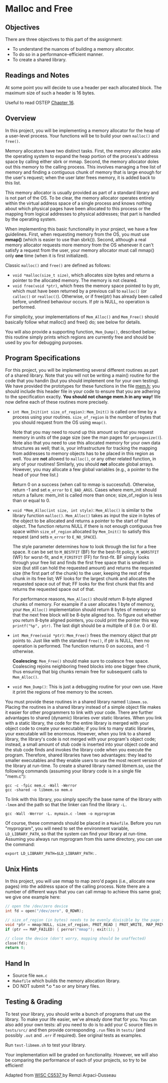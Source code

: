 # Malloc and Free

## Objectives

There are three objectives to this part of the assignment:

* To understand the nuances of building a memory allocator.
* To do so in a performance-efficient manner.
* To create a shared library.

## Readings and Notes

At some point you will decide to use a header per each allocated block. The maximum size of such a header is 16 bytes.

Useful to read OSTEP [Chapter 16](http://pages.cs.wisc.edu/~remzi/OSTEP/vm-freespace.pdf).

## Overview

In this project, you will be implementing a memory allocator for the heap of a user-level process. Your functions will be to build your own `malloc()` and `free()`.

Memory allocators have two distinct tasks. First, the memory allocator asks the operating system to expand the heap portion of the process's address space by calling either sbrk or mmap. Second, the memory allocator doles out this memory to the calling process. This involves managing a free list of memory and finding a contiguous chunk of memory that is large enough for the user's request; when the user later frees memory, it is added back to this list.

This memory allocator is usually provided as part of a standard library and is not part of the OS. To be clear, the memory allocator operates entirely within the virtual address space of a single process and knows nothing about which physical pages have been allocated to this process or the mapping from logical addresses to physical addresses; that part is handled by the operating system.

When implementing this basic functionality in your project, we have a few guidelines. First, when requesting memory from the OS, you must use **mmap()** (which is easier to use than sbrk()). Second, although a real memory allocator requests more memory from the OS whenever it can't satisfy a request from the user, your memory allocator must call mmap() only **one** time (when it is first initialized).

Classic `malloc()` and `free()` are defined as follows:

* `void *malloc(size_t size)`, which allocates size bytes and returns a pointer to the allocated memory. The memory is not cleared.
* `void free(void *ptr)`, which frees the memory space pointed to by ptr, which must have been returned by a previous call to `malloc()` (or `calloc()` or `realloc()`). Otherwise, or if free(ptr) has already been called before, undefined behaviour occurs. If ptr is NULL, no operation is performed.

For simplicity, your implementations of `Mem_Alloc()` and `Mem_Free()` should basically follow what malloc() and free() do; see below for details.

You will also provide a supporting function, `Mem_Dump()`, described below; this routine simply prints which regions are currently free and should be used by you for debugging purposes.

## Program Specifications

For this project, you will be implementing several different routines as part of a shared library. Note that you will not be writing a main() routine for the code that you handin (but you should implement one for your own testing). We have provided the prototypes for these functions in the file [mem.h](mem.h);  you should include this header file in your code to ensure that you are adhering to the specification exactly. **You should not change mem.h in any way!** We now define each of these routines more precisely.

* `int Mem_Init(int size_of_region)`: `Mem_Init()` is called one time by a process using your routines. `size_of_region` is the number of bytes that you should request from the OS using `mmap()`.

    Note that you may need to round up this amount so that you request memory in units of the page size (see the man pages for `getpagesize()`). Note also that you need to use this allocated memory for your own data structures as well; that is, your infrastructure for tracking the mapping from addresses to memory objects has to be placed in this region as well. You are **not** allowed to `malloc()`, or any other related function, in any of your routines! Similarly, you should **not** allocate global arrays. However, you may allocate a few global variables (e.g., a pointer to the head of your free list.)

    Return 0 on a success (when call to mmap is successful). Otherwise, return -1 and set `m_error` to `E_BAD_ARGS`. Cases where mem_init should return a failure: mem_init is called more than once; size_of_region is less than or equal to 0.

* `void *Mem_Alloc(int size, int style)`: `Mem_Alloc()` is similar to the library function `malloc()`. `Mem_Alloc()` takes as input the size in bytes of the object to be allocated and returns a pointer to the start of that object. The function returns NULL if there is not enough contiguous free space within `size_of_region` allocated by `Mem_Init()` to satisfy this request (and sets `m_error` to `E_NO_SPACE`).

    The style parameter determines how to look through the list for a free space. It can be set to `M_BESTFIT` (BF) for the best-fit policy, `M_WORSTFIT` (WF) for worst-fit, and `M_FIRSTFIT` (FF) for first-fit. BF simply looks through your free list and finds the first free space that is smallest in size (but still can hold the requested amount) and returns the requested size (the first part of the chunk) to the user, keeping the rest of the chunk in its free list; WF looks for the largest chunk and allocates the requested space out of that; FF looks for the first chunk that fits and returns the requested space out of that.

    For performance reasons, `Mem_Alloc()` should return 8-byte aligned chunks of memory. For example if a user allocates 1 byte of memory, your `Mem_Alloc()` implementation should return 8 bytes of memory so that the next free block will be 8-byte aligned too. To figure out whether you return 8-byte aligned pointers, you could print the pointer this way `printf("%p", ptr)`. The last digit should be a multiple of 8 (i.e. 0 or 8).

* `int Mem_Free(void *ptr)`: `Mem_Free()` frees the memory object that ptr points to. Just like with the standard `free()`, if ptr is NULL, then no operation is performed. The function returns 0 on success, and -1 otherwise.

    **Coalescing**: `Mem_Free()` should make sure to coalesce free space. Coalescing rejoins neighboring freed blocks into one bigger free chunk, thus ensuring that big chunks remain free for subsequent calls to `Mem_Alloc()`.

* `void Mem_Dump()`: This is just a debugging routine for your own use. Have it print the regions of free memory to the screen.

You must provide these routines in a shared library named `libmem.so`. Placing the routines in a shared library instead of a simple object file makes it easier for other programmers to link with your code. There are further advantages to shared (dynamic) libraries over static libraries. When you link with a static library, the code for the entire library is merged with your object code to create your executable; if you link to many static libraries, your executable will be enormous. However, when you link to a shared library, the library's code is not merged with your program's object code; instead, a small amount of stub code is inserted into your object code and the stub code finds and invokes the library code when you execute the program. Therefore, shared libraries have two advantages: they lead to smaller executables and they enable users to use the most recent version of the library at run-time. To create a shared library named libmem.so, use the following commands (assuming your library code is in a single file "mem.c"):

```shell
gcc -c -fpic mem.c -Wall -Werror
gcc -shared -o libmem.so mem.o
```

To link with this library, you simply specify the base name of the library with `-lmem` and the path so that the linker can find the library `-L.`

```shell
gcc -Wall -Werror -L. mymain.c -lmem -o myprogram
```

Of course, these commands should be placed in a `Makefile`. Before you run "myprogram", you will need to set the environment variable, `LD_LIBRARY_PATH`, so that the system can find your library at run-time. Assuming you always run myprogram from this same directory, you can use the command:

```shell
export LD_LIBRARY_PATH=$LD_LIBRARY_PATH:.
```

## Unix Hints

In this project, you will use mmap to map zero'd pages (i.e., allocate new pages) into the address space of the calling process. Note there are a number of different ways that you can call mmap to achieve this same goal; we give one example here:

```C
// open the /dev/zero device
int fd = open("/dev/zero", O_RDWR);

// size_of_region (in bytes) needs to be evenly divisible by the page size
void *ptr = mmap(NULL, size_of_region, PROT_READ | PROT_WRITE, MAP_PRIVATE, fd, 0);
if (ptr == MAP_FAILED) { perror("mmap"); exit(1); }

// close the device (don't worry, mapping should be unaffected)
close(fd);
return 0;
```

## Hand In

* Source file `mem.c`
* `Makefile` which builds the memory allocation library.
* DO NOT submit \*.o \*.so or any binary files.


## Testing & Grading

To test your library, you should write a bunch of programs that use the library. To make your life easier, we've already done that for you. You can also add your own tests: all you need to do is to add your C source files in `tests/src/` and then provide corresponding `.run` files in `tests/` (and possibly `.out` and `.err` if required). See original tests as examples.

Run `test-libmem.sh` to test your library.

Your implementation will be graded on functionality. However, we will also be comparing the performance of each of your projects, so try to be efficient!


<div id="footer">
  Adapted from <a href="http://pages.cs.wisc.edu/~remzi/Classes/537/Fall2013/Projects/p3a.html"> WISC CS537 </a> by Remzi Arpaci-Dusseau 
</div>
